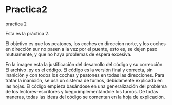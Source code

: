 # Practica2
practica 2

Esta es la práctica 2.

El objetivo es que los peatones, los coches en direccion norte, y los coches en dirección sur no pasen a la vez por el puente, esto es, se dejen paso mutuamente, y que no haya problemas de espera excesiva. 

En la imagen esta la justificación del desarrollo del código y su corrección. 
El archivo .py es el código. 
El código es la versión final y correcta, sin inanición y con todos los coches y peatones en todas las direcciones. 
Para tratar la inanición, se usa un sistema de turnos, debidamente explicado en las hojas. El código empieza basándose en una generalización del problema de los lectores-escritores y luego implementándole los turnos.
De todas maneras, todas las ideas del código se comentan en la hoja de explicación.
